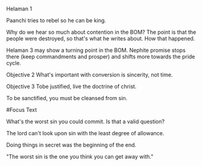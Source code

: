 Helaman 1

Paanchi tries to rebel so he can be king.

Why do we hear so much about contention in the BOM?
The point is that the people were destroyed, so that's what he writes about. How that happened.

Helaman 3 may show a turning point in the BOM. Nephite promise stops there (keep commandments and prosper) and shifts more towards the pride cycle.

Objective 2
What's important with conversion is sincerity, not time.

Objective 3
Tobe justified, live the doctrine of christ.

To be sanctified, you must be cleansed from sin.

#Focus Text

What's the worst sin you could commit. Is that a valid question?

The lord can't look upon sin with the least degree of allowance.

Doing things in secret was the beginning of the end.

"The worst sin is the one you think you can get away with."
